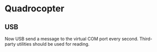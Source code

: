 # Quadrocopter
## USB
Now USB send a message to the virtual COM port every second. Third-party utilities should be used for reading.
